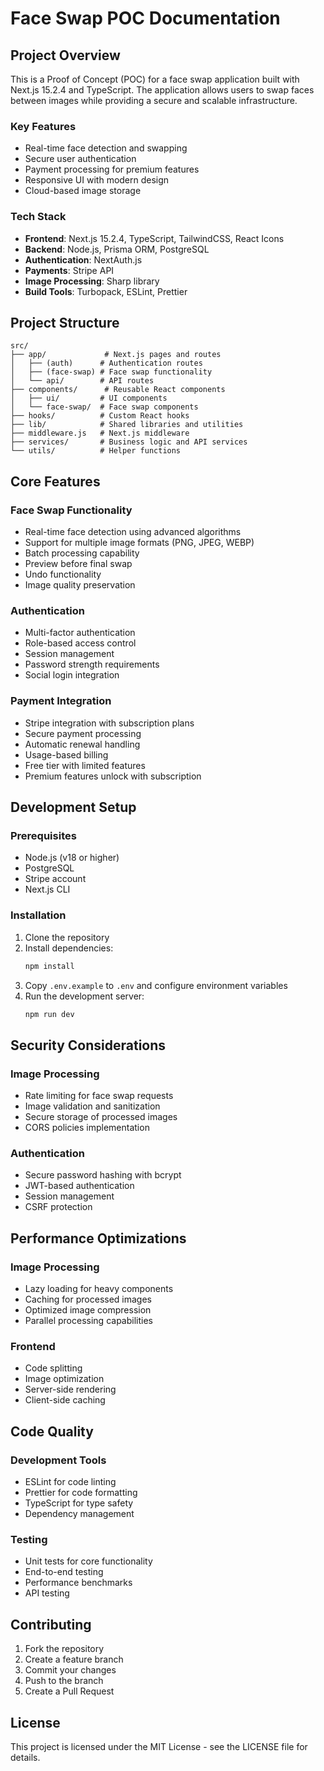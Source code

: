 # Face Swap POC Documentation

## Project Overview

This is a Proof of Concept (POC) for a face swap application built with Next.js 15.2.4 and TypeScript. The application allows users to swap faces between images while providing a secure and scalable infrastructure.

### Key Features

- Real-time face detection and swapping
- Secure user authentication
- Payment processing for premium features
- Responsive UI with modern design
- Cloud-based image storage

### Tech Stack

- **Frontend**: Next.js 15.2.4, TypeScript, TailwindCSS, React Icons
- **Backend**: Node.js, Prisma ORM, PostgreSQL
- **Authentication**: NextAuth.js
- **Payments**: Stripe API
- **Image Processing**: Sharp library
- **Build Tools**: Turbopack, ESLint, Prettier

## Project Structure

```
src/
├── app/             # Next.js pages and routes
│   ├── (auth)      # Authentication routes
│   ├── (face-swap) # Face swap functionality
│   └── api/        # API routes
├── components/      # Reusable React components
│   ├── ui/         # UI components
│   └── face-swap/  # Face swap components
├── hooks/          # Custom React hooks
├── lib/            # Shared libraries and utilities
├── middleware.js   # Next.js middleware
├── services/       # Business logic and API services
└── utils/          # Helper functions
```

## Core Features

### Face Swap Functionality

- Real-time face detection using advanced algorithms
- Support for multiple image formats (PNG, JPEG, WEBP)
- Batch processing capability
- Preview before final swap
- Undo functionality
- Image quality preservation

### Authentication

- Multi-factor authentication
- Role-based access control
- Session management
- Password strength requirements
- Social login integration

### Payment Integration

- Stripe integration with subscription plans
- Secure payment processing
- Automatic renewal handling
- Usage-based billing
- Free tier with limited features
- Premium features unlock with subscription

## Development Setup

### Prerequisites

- Node.js (v18 or higher)
- PostgreSQL
- Stripe account
- Next.js CLI

### Installation

1. Clone the repository
2. Install dependencies:
   ```bash
   npm install
   ```
3. Copy `.env.example` to `.env` and configure environment variables
4. Run the development server:
   ```bash
   npm run dev
   ```

## Security Considerations

### Image Processing

- Rate limiting for face swap requests
- Image validation and sanitization
- Secure storage of processed images
- CORS policies implementation

### Authentication

- Secure password hashing with bcrypt
- JWT-based authentication
- Session management
- CSRF protection

## Performance Optimizations

### Image Processing

- Lazy loading for heavy components
- Caching for processed images
- Optimized image compression
- Parallel processing capabilities

### Frontend

- Code splitting
- Image optimization
- Server-side rendering
- Client-side caching

## Code Quality

### Development Tools

- ESLint for code linting
- Prettier for code formatting
- TypeScript for type safety
- Dependency management

### Testing

- Unit tests for core functionality
- End-to-end testing
- Performance benchmarks
- API testing

## Contributing

1. Fork the repository
2. Create a feature branch
3. Commit your changes
4. Push to the branch
5. Create a Pull Request

## License

This project is licensed under the MIT License - see the LICENSE file for details.
